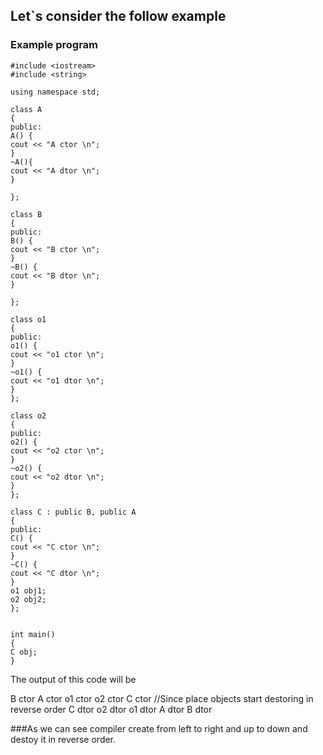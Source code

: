 ## Let`s consider the follow example

### Example program

```
#include <iostream>
#include <string>

using namespace std;

class A
{
public:
A() {
cout << "A ctor \n";
}
~A(){
cout << "A dtor \n";
}

};

class B
{
public:
B() {
cout << "B ctor \n";
}
~B() {
cout << "B dtor \n";
}

};

class o1
{
public:
o1() {
cout << "o1 ctor \n";
}
~o1() {
cout << "o1 dtor \n";
}
};

class o2
{
public:
o2() {
cout << "o2 ctor \n";
}
~o2() {
cout << "o2 dtor \n";
}
};

class C : public B, public A
{
public:
C() {
cout << "C ctor \n";
}
~C() {
cout << "C dtor \n";
}
o1 obj1;
o2 obj2;    
};


int main()
{
C obj;  
}
```
The output of this code will be 

B ctor
A ctor 
o1 ctor 
o2 ctor 
C ctor 
//Since place objects start destoring in reverse order
C dtor 
o2 dtor 
o1 dtor 
A dtor 
B dtor 

###As we can see compiler create from left to right and up to down and destoy it in reverse order.


